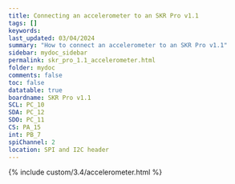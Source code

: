```yaml
---
title: Connecting an accelerometer to an SKR Pro v1.1
tags: []
keywords: 
last_updated: 03/04/2024
summary: "How to connect an accelerometer to an SKR Pro v1.1"
sidebar: mydoc_sidebar
permalink: skr_pro_1.1_accelerometer.html
folder: mydoc
comments: false
toc: false
datatable: true
boardname: SKR Pro v1.1
SCL: PC_10
SDA: PC_12
SDO: PC_11
CS: PA_15
int: PB_7
spiChannel: 2
location: SPI and I2C header
---
```


{% include custom/3.4/accelerometer.html %}

